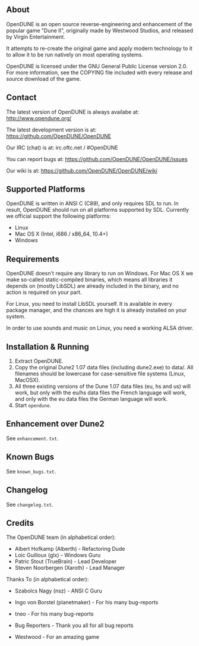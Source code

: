 About
-----
OpenDUNE is an open source reverse-engineering and enhancement of the popular game "Dune II", originally made by Westwood Studios, and released by Virgin Entertainment.

It attempts to re-create the original game and apply modern technology to it to allow it to be run natively on most operating systems.

OpenDUNE is licensed under the GNU General Public License version 2.0. For more information, see the COPYING file included with every release and source download of the game.


Contact
-------
The latest version of OpenDUNE is always availabe at: http://www.opendune.org/

The latest development version is at: https://github.com/OpenDUNE/OpenDUNE

Our IRC (chat) is at: irc.oftc.net / #OpenDUNE

You can report bugs at: https://github.com/OpenDUNE/OpenDUNE/issues

Our wiki is at: https://github.com/OpenDUNE/OpenDUNE/wiki


Supported Platforms
-------------------
OpenDUNE is written in ANSI C (C89), and only requires SDL to run. In result,
 OpenDUNE should run on all platforms supported by SDL.
Currently we official support the following platforms:

  - Linux
  - Mac OS X (Intel, i686 / x86_64, 10.4+)
  - Windows


Requirements
------------
OpenDUNE doesn't require any library to run on Windows. For Mac OS X we make so-called static-compiled binaries, which means all libraries it depends on (mostly LibSDL) are already included in the binary, and no action is required on your part.

For Linux, you need to install LibSDL yourself. It is available in every package manager, and the chances are high it is already installed on your system.

In order to use sounds and music on Linux, you need a working ALSA driver.


Installation & Running
----------------------
1. Extract OpenDUNE.
2. Copy the original Dune2 1.07 data files (including dune2.exe) to data/. All filenames should be lowercase for case-sensitive file systems (Linux, MacOSX).
3. All three existing versions of the Dune 1.07 data files (eu, hs and us) will work, but only with the eu/hs data files the French language will work, and only with the eu data files the German language will work.
4. Start `opendune`.


Enhancement over Dune2
-----------------------
See `enhancement.txt`.


Known Bugs
----------
See `known_bugs.txt`.


Changelog
---------
See `changelog.txt`.


Credits
-------
The OpenDUNE team (in alphabetical order):

- Albert Hofkamp (Alberth)             - Refactoring Dude
- Loic Guilloux (glx)                  - Windows Guru
- Patric Stout (TrueBrain)             - Lead Developer
- Steven Noorbergen (Xaroth)           - Lead Manager

Thanks To (in alphabetical order):

- Szabolcs Nagy (nsz)                  - ANSI C Guru
- Ingo von Borstel (planetmaker)       - For his many bug-reports
- tneo                                 - For his many bug-reports

- Bug Reporters                        - Thank you all for all bug reports
- Westwood                             - For an amazing game

